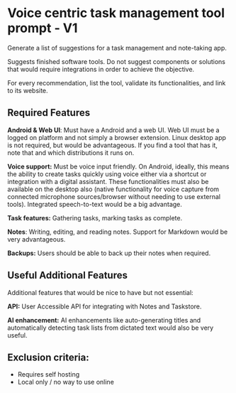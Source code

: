 # Voice centric task management tool prompt - V1

Generate a list of suggestions for a task management and note-taking app.

Suggests finished software tools. Do not suggest components or solutions that would require integrations in order to achieve the objective. 

For every recommendation, list the tool, validate its functionalities, and link to its website. 

## Required Features

**Android & Web UI**: Must have a Android and a web UI. Web UI must be a logged on platform and not simply a browser extension. Linux desktop app is not required, but would be advantageous. If you find a tool that has it, note that and which distributions it runs on.

**Voice support:** Must be voice input friendly. On Android, ideally, this means the ability to create tasks quickly using voice either via a shortcut or integration with a digital assistant. These functionalities must also be available on the desktop also (native functionality for voice capture from connected microphone sources/browser without needing to use external tools). Integrated speech-to-text would be a big advantage. 

**Task features:** Gathering tasks, marking tasks as complete. 

**Notes**: Writing, editing, and reading notes. Support for Markdown would be very advantageous. 

**Backups:** Users should be able to back up their notes when required. 

## Useful Additional Features

Additional features that would be nice to have but not essential:

**API:** User Accessible API for integrating with Notes and Taskstore. 

**AI enhancement:** AI enhancements like auto-generating titles and automatically detecting task lists from dictated text would also be very useful. 

## Exclusion criteria:

- Requires self hosting 
- Local only / no way to use online
